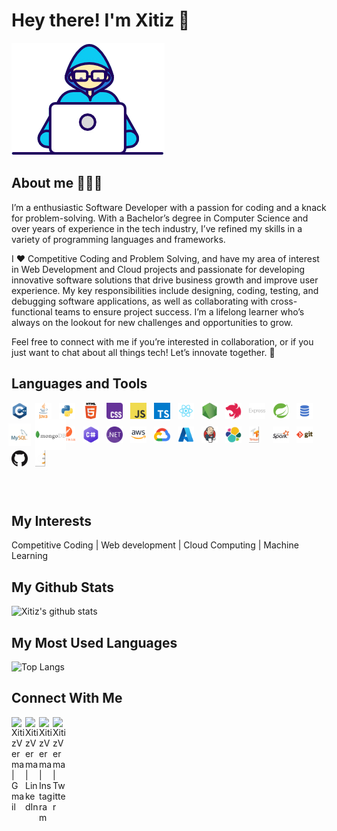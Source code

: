 # Hey there! I'm Xitiz 👋

<img src="https://github.com/XitizVerma/XitizVerma.github.io/blob/main/images/a.gif" alt="Developer"/>

## About me 🙋🏻‍♂️

I’m a enthusiastic Software Developer with a passion for coding and a knack for problem-solving. With a Bachelor’s degree in Computer Science and over years of  experience in the tech industry, I’ve refined my skills in a variety of programming languages and frameworks.

I ❤ Competitive Coding and Problem Solving, and have my area of interest in Web Development and Cloud projects and passionate for developing innovative software solutions that drive business growth and improve user experience. My key responsibilities include designing, coding, testing, and debugging software applications, as well as collaborating with cross-functional teams to ensure project success. I’m a lifelong learner who’s always on the lookout for new challenges and opportunities to grow.

Feel free to connect with me if you’re interested in collaboration, or if you just want to chat about all things tech! Let’s innovate together. 🚀

## Languages and Tools

<div style="display: flex; flex-wrap: wrap; gap: 12px; align-items: center;">


<img align="left" alt="C++" width="26px" src="https://raw.githubusercontent.com/github/explore/main/topics/cpp/cpp.png" />
<img align="left" alt="Java" width="26px" src="https://raw.githubusercontent.com/github/explore/main/topics/java/java.png"  />
<img align="left" alt="python" width="26px" src="https://raw.githubusercontent.com/github/explore/main/topics/python/python.png" />

<img align="left" alt="HTML5" width="26px" src="https://raw.githubusercontent.com/github/explore/main/topics/html/html.png" />
<img align="left" alt="CSS3" width="26px" src="https://raw.githubusercontent.com/github/explore/main/topics/css/css.png" />
<img align="left" alt="JavaScript" width="26px" src="https://raw.githubusercontent.com/github/explore/main/topics/javascript/javascript.png" />
<img align="left" alt="Typescript" width="26px" src="https://raw.githubusercontent.com/github/explore/main/topics/typescript/typescript.png" />
<img align="left" alt="React" width="26px" src="https://raw.githubusercontent.com/github/explore/main/topics/react/react.png" />
<img align="left" alt="Node.js" width="26px" src="https://raw.githubusercontent.com/github/explore/main/topics/nodejs/nodejs.png" />
<img align="left" alt="Nest.js" width="26px" src="https://raw.githubusercontent.com/github/explore/main/topics/nestjs/nestjs.png" />
<img align="left" alt="Express" width="26px" src="https://raw.githubusercontent.com/github/explore/main/topics/express/express.png" />

<img align="left" alt="Spring" width="26px" src="https://raw.githubusercontent.com/github/explore/main/topics/spring/spring.png" />
<img align="left" alt="SQL" width="26px" src="https://raw.githubusercontent.com/github/explore/main/topics/sql/sql.png" />
<img 
  align="left" alt="MySQL" width="26px" 
  src="https://raw.githubusercontent.com/github/explore/main/topics/mysql/mysql.png" style="transform: scale(1.4); transform-origin: center;"
/>
<img align="left" alt="MongoDB" width="26px" src="https://raw.githubusercontent.com/github/explore/main/topics/mongodb/mongodb.png" style="transform: scale(1.9); transform-origin: left;"/>

<img align="left" alt="Postman" width="26px" src="https://raw.githubusercontent.com/github/explore/main/topics/postman/postman.png" />
<img align="left" alt="CSharp" width="26px" src="https://raw.githubusercontent.com/github/explore/main/topics/csharp/csharp.png" />
<img align="left" alt="Dotnet" width="26px" src="https://raw.githubusercontent.com/github/explore/main/topics/dotnet/dotnet.png" />

<img align="left" alt="Aws" width="26px" src="https://raw.githubusercontent.com/github/explore/main/topics/aws/aws.png" />
<img align="left" alt="GoogleCloud" width="26px" src="https://raw.githubusercontent.com/github/explore/main/topics/google-cloud/google-cloud.png" />
<img align="left" alt="Azure" width="26px" src="https://raw.githubusercontent.com/github/explore/main/topics/azure/azure.png" />
<img align="left" alt="Jenkins" width="26px" src="https://raw.githubusercontent.com/github/explore/main/topics/jenkins/jenkins.png" />
<img align="left" alt="ElasticSearch" width="26px" src="https://raw.githubusercontent.com/github/explore/main/topics/elasticsearch/elasticsearch.png" />
<img align="left" alt="TensorFlow" width="26px" src="https://raw.githubusercontent.com/github/explore/main/topics/tensorflow/tensorflow.png" style="background-color: black; clip-path: inset(0 40% 0 0);" />
<img align="left" alt="Spark" width="26px" src="https://raw.githubusercontent.com/github/explore/main/topics/spark/spark.png" />

<img align="left" alt="Git" width="26px" src="https://raw.githubusercontent.com/github/explore/main/topics/git/git.png" />
<img align="left" alt="GitHub" width="26px" src="https://raw.githubusercontent.com/github/explore/main/topics/github/github.png" />
<img align="left" alt="Leetcode" height="26px" width="26px" src="https://raw.githubusercontent.com/github/explore/main/topics/leetcode/leetcode.png" style="background-color: black; clip-path: inset(0 40% 0 0);"/>

<div/>

<br/>
<br/>


## My Interests

Competitive Coding | Web development | Cloud Computing | Machine Learning

## My Github Stats

![Xitiz's github stats](https://github-readme-stats.vercel.app/api?username=XitizVerma&count_private=true&show_icons=true&theme=tokyonight) 

## My Most Used Languages

![Top Langs](https://github-readme-stats.vercel.app/api/top-langs/?username=XitizVerma&langs_count=7&show_icons=true&theme=radical)

## Connect With Me

[<img align="left" alt="XitizVerma | Gmail" width="22px" src="https://cdn.jsdelivr.net/npm/simple-icons@v3/icons/gmail.svg"/>][Gmail]
[<img align="left" alt="XitizVerma | LinkedIn" width="22px" src="https://cdn.jsdelivr.net/npm/simple-icons@v3/icons/linkedin.svg" />][linkedin]
[<img align="left" alt="XitizVerma | Instagram" width="22px" src="https://cdn.jsdelivr.net/npm/simple-icons@v3/icons/instagram.svg" />][instagram]
[<img align="left" alt="XitizVerma | Twitter" width="22px" src="https://cdn.jsdelivr.net/npm/simple-icons@v3/icons/twitter.svg" />][twitter]

<br/>

[twitter]: https://twitter.com/its_me_xitiz
[instagram]: https://instagram.com/its_me_xitiz
[linkedin]: https://www.linkedin.com/in/xitizverma/
[Gmail]: mailto:xitizverma@gmail.com
